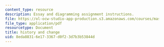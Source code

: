 ```yaml
---
content_type: resource
description: Essay and diagramming assignment instructions.
file: https://ol-ocw-studio-app-production.s3.amazonaws.com/courses/mas-965-social-visualization-fall-2004/8eda88316e173367d0f23d7b3b53844d_assn5.pdf
file_type: application/pdf
resourcetype: Document
title: history and change
uid: 8eda8831-6e17-3367-d0f2-3d7b3b53844d
---
```


